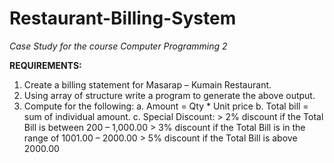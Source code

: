 # Restaurant-Billing-System
*Case Study for the course Computer Programming 2*

**REQUIREMENTS:**

1. Create a billing statement for Masarap – Kumain Restaurant.
2. Using array of structure write a program to generate the above output.
3. Compute for the following:
		a. Amount = Qty * Unit price
		b. Total bill = sum of individual amount.
		c. Special Discount:
				> 2% discount if the Total Bill is between 200 – 1,000.00
   			> 3%  discount if the Total Bill is in the range of 1001.00 – 2000.00
   			> 5% discount if the Total Bill is above 2000.00
